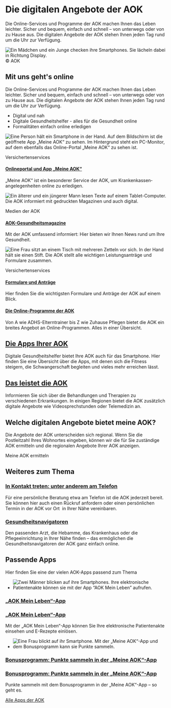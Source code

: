 # Die digitalen Angebote der AOK

Die Online-Services und Programme der AOK machen Ihnen das Leben leichter. Sicher und bequem, einfach und schnell – von unterwegs oder von zu Hause aus. Die digitalen Angebote der AOK stehen Ihnen jeden Tag rund um die Uhr zur Verfügung.

![Ein Mädchen und ein Junge checken ihre Smartphones. Sie lächeln dabei in Richtung Display.](https://www.aok.de/pk/magazin/cms/fileadmin/_processed_/9/b/csm_digitale-angebote_2dc70b2f2a.jpg.webp)© AOK

## Mit uns geht's online

Die Online-Services und Programme der AOK machen Ihnen das Leben leichter. Sicher und bequem, einfach und schnell – von unterwegs oder von zu Hause aus. Die digitalen Angebote der AOK stehen Ihnen jeden Tag rund um die Uhr zur Verfügung.

- Digital und nah
- Digitale Gesundheitshelfer - alles für die Gesundheit online
- Formalitäten einfach online erledigen

![Eine Person hält ein Smartphone in der Hand. Auf dem Bildschirm ist die geöffnete App „Meine AOK“ zu sehen. Im Hintergrund steht ein PC-Monitor, auf dem ebenfalls das Online-Portal „Meine AOK“ zu sehen ist.](https://www.aok.de/pk/magazin/cms/fileadmin/_processed_/8/9/csm_meine-aok-login-app_a7016fd7e0.jpg.webp)

Versichertenservices

#### [Onlineportal und App „Meine AOK“](https://www.aok.de/pk/versichertenservice/onlineportal-meine-aok/)

„Meine AOK“ ist ein besonderer Service der AOK, um Krankenkassen­angelegenheiten online zu erledigen.

![Ein älterer und ein jüngerer Mann lesen Texte auf einem Tablet-Computer. Die AOK informiert mit gedruckten Magazinen und auch digital.](https://www.aok.de/pk/magazin/cms/fileadmin/_processed_/0/d/csm_gesundheitskommunikation_e9c3ee0a5d.jpg.webp)

Medien der AOK

#### [AOK-Gesundheitsmagazine](https://www.aok.de/pk/medien/gesundheitsmagazine/)

Mit der AOK umfassend informiert: Hier bieten wir Ihnen News rund um Ihre Gesundheit.

![Eine Frau sitzt an einem Tisch mit mehreren Zetteln vor sich. In der Hand hält sie einen Stift. Die AOK stellt alle wichtigen Leistungsanträge und Formulare zusammen.](https://www.aok.de/pk/magazin/cms/fileadmin/_processed_/1/6/csm_formulare-antraege_cec6afb5e0.jpg.webp)

Versichertenservices

#### [Formulare und Anträge](https://www.aok.de/pk/versichertenservice/formulare-antraege/)

Hier finden Sie die wichtigsten Formulare und Anträge der AOK auf einem Blick.

#### [Die Online-Programme der AOK](https://www.aok.de/pk/leistungen/online-programme/)

Von A wie ADHS-Elterntrainer bis Z wie Zuhause Pflegen bietet die AOK ein breites Angebot an Online-Programmen. Alles in einer Übersicht.

## [Die Apps Ihrer AOK](https://www.aok.de/pk/medien/apps/)

Digitale Gesundheitshelfer bietet Ihre AOK auch für das Smartphone. Hier finden Sie eine Übersicht über die Apps, mit denen sich die Fitness steigern, die Schwangerschaft begleiten und vieles mehr erreichen lässt.

## [Das leistet die AOK](https://www.aok.de/pk/leistungen/behandlungen-therapien/)

Informieren Sie sich über die Behandlungen und Therapien zu verschiedenen Erkrankungen. In einigen Regionen bietet die AOK zusätzlich digitale Angebote wie Videosprechstunden oder Telemedizin an.

## Welche digitalen Angebote bietet meine AOK?

Die Angebote der AOK unterscheiden sich regional. Wenn Sie die Postleitzahl Ihres Wohnortes eingeben, können wir die für Sie zuständige AOK ermitteln und die regionalen Angebote Ihrer AOK anzeigen.

Meine AOK ermitteln

## Weiteres zum Thema

### [In Kontakt treten: unter anderem am Telefon](https://www.aok.de/pk/kontakt/)

Für eine persönliche Beratung etwa am Telefon ist die AOK jederzeit bereit. Sie können hier auch einen Rückruf anfordern oder einen persönlichen Termin in der AOK vor Ort  in Ihrer Nähe vereinbaren.

### [Gesundheitsnavigatoren](https://www.aok.de/pk/gesundheitsnavigator/)

Den passenden Arzt, die Hebamme, das Krankenhaus oder die Pflegeeinrichtung in Ihrer Nähe finden – das ermöglichen die Gesundheitsnavigatoren der AOK ganz einfach online.

## Passende Apps

Hier finden Sie eine der vielen AOK-Apps passend zum Thema

- ![Zwei Männer blicken auf ihre Smartphones. Ihre elektronische Patientenakte können sie mit der App “AOK Mein Leben” aufrufen.](https://www.aok.de/pk/magazin/cms/fileadmin/_processed_/4/d/csm_app-aok-mein-leben_808299e6ea.jpg.webp)



### [„AOK Mein Leben“-App](https://www.aok.de/pk/versichertenservice/app-mein-leben/)







### [„AOK Mein Leben“-App](https://www.aok.de/pk/versichertenservice/app-mein-leben/)





Mit der „AOK Mein Leben“-App können Sie Ihre elektronische Patientenakte einsehen und E-Rezepte einlösen.

- ![Eine Frau blickt auf ihr Smartphone. Mit der „Meine AOK“-App und dem Bonusprogramm kann sie Punkte sammeln.](https://www.aok.de/pk/magazin/cms/fileadmin/_processed_/d/3/csm_aok-bonus-app_4400ef0d66.jpg.webp)



### [Bonusprogramm: Punkte sammeln in der „Meine AOK“-App](https://www.aok.de/pk/bonus-praemienprogramme/bonusprogramm-meine-aok-app/)







### [Bonusprogramm: Punkte sammeln in der „Meine AOK“-App](https://www.aok.de/pk/bonus-praemienprogramme/bonusprogramm-meine-aok-app/)





Punkte sammeln mit dem Bonusprogramm in der „Meine AOK“-App – so geht es.


[Alle Apps der AOK](https://www.aok.de/pk/medien/apps/)